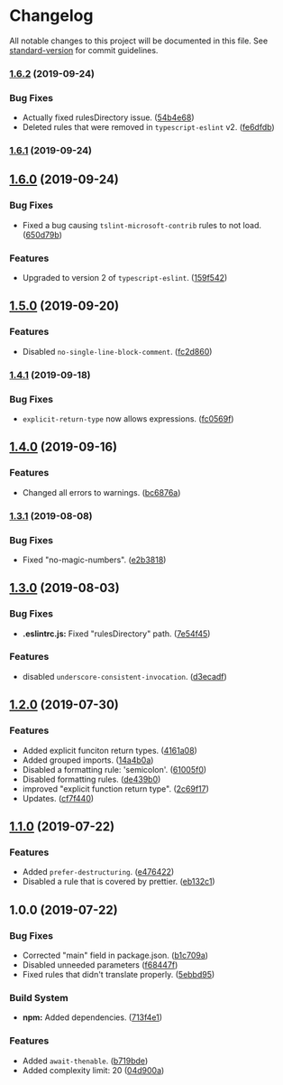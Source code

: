 # Changelog

All notable changes to this project will be documented in this file. See [standard-version](https://github.com/conventional-changelog/standard-version) for commit guidelines.

### [1.6.2](https://github.com/sbrow/eslint-config/compare/v1.6.1...v1.6.2) (2019-09-24)


### Bug Fixes

* Actually fixed rulesDirectory issue. ([54b4e68](https://github.com/sbrow/eslint-config/commit/54b4e68))
* Deleted rules that were removed in `typescript-eslint` v2. ([fe6dfdb](https://github.com/sbrow/eslint-config/commit/fe6dfdb))

### [1.6.1](https://github.com/sbrow/eslint-config/compare/v1.6.0...v1.6.1) (2019-09-24)

## [1.6.0](https://github.com/sbrow/eslint-config/compare/v1.5.0...v1.6.0) (2019-09-24)


### Bug Fixes

* Fixed a bug causing `tslint-microsoft-contrib` rules to not load. ([650d79b](https://github.com/sbrow/eslint-config/commit/650d79b))


### Features

* Upgraded to version 2 of `typescript-eslint`. ([159f542](https://github.com/sbrow/eslint-config/commit/159f542))

## [1.5.0](https://github.com/sbrow/eslint-config/compare/v1.4.1...v1.5.0) (2019-09-20)


### Features

* Disabled `no-single-line-block-comment`. ([fc2d860](https://github.com/sbrow/eslint-config/commit/fc2d860))

### [1.4.1](https://github.com/sbrow/eslint-config/compare/v1.4.0...v1.4.1) (2019-09-18)


### Bug Fixes

* `explicit-return-type` now allows expressions. ([fc0569f](https://github.com/sbrow/eslint-config/commit/fc0569f))

## [1.4.0](https://github.com/sbrow/eslint-config/compare/v1.3.1...v1.4.0) (2019-09-16)


### Features

* Changed all errors to warnings. ([bc6876a](https://github.com/sbrow/eslint-config/commit/bc6876a))

### [1.3.1](https://github.com/sbrow/eslint-config/compare/v1.3.0...v1.3.1) (2019-08-08)


### Bug Fixes

* Fixed "no-magic-numbers". ([e2b3818](https://github.com/sbrow/eslint-config/commit/e2b3818))

## [1.3.0](https://github.com/sbrow/eslint-config/compare/v1.2.0...v1.3.0) (2019-08-03)


### Bug Fixes

* **.eslintrc.js:** Fixed "rulesDirectory" path. ([7e54f45](https://github.com/sbrow/eslint-config/commit/7e54f45))


### Features

* disabled `underscore-consistent-invocation`. ([d3ecadf](https://github.com/sbrow/eslint-config/commit/d3ecadf))

## [1.2.0](https://github.com/sbrow/eslint-config/compare/v1.1.0...v1.2.0) (2019-07-30)


### Features

* Added explicit funciton return types. ([4161a08](https://github.com/sbrow/eslint-config/commit/4161a08))
* Added grouped imports. ([14a4b0a](https://github.com/sbrow/eslint-config/commit/14a4b0a))
* Disabled a formatting rule: 'semicolon'. ([61005f0](https://github.com/sbrow/eslint-config/commit/61005f0))
* Disabled formatting rules. ([de439b0](https://github.com/sbrow/eslint-config/commit/de439b0))
* improved "explicit function return type". ([2c69f17](https://github.com/sbrow/eslint-config/commit/2c69f17))
* Updates. ([cf7f440](https://github.com/sbrow/eslint-config/commit/cf7f440))

## [1.1.0](https://github.com/sbrow/eslint-config/compare/v1.0.0...v1.1.0) (2019-07-22)


### Features

* Added `prefer-destructuring`. ([e476422](https://github.com/sbrow/eslint-config/commit/e476422))
* Disabled a rule that is covered by prettier. ([eb132c1](https://github.com/sbrow/eslint-config/commit/eb132c1))



## 1.0.0 (2019-07-22)


### Bug Fixes

* Corrected "main" field in package.json. ([b1c709a](https://github.com/sbrow/eslint-config/commit/b1c709a))
* Disabled unneeded parameters ([f68447f](https://github.com/sbrow/eslint-config/commit/f68447f))
* Fixed rules that didn't translate properly. ([5ebbd95](https://github.com/sbrow/eslint-config/commit/5ebbd95))


### Build System

* **npm:** Added dependencies. ([713f4e1](https://github.com/sbrow/eslint-config/commit/713f4e1))


### Features

* Added `await-thenable`. ([b719bde](https://github.com/sbrow/eslint-config/commit/b719bde))
* Added complexity limit: 20 ([04d900a](https://github.com/sbrow/eslint-config/commit/04d900a))
